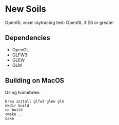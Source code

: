# New Soils
OpenGL voxel raytracing test: OpenGL 3 ES or greater

## Dependencies
- OpenGL
- GLFW3
- GLEW
- GLM

## Building on MacOS
Using homebrew:
```
brew install glfw3 glew glm
mkdir build
cd build
cmake ..
make
```